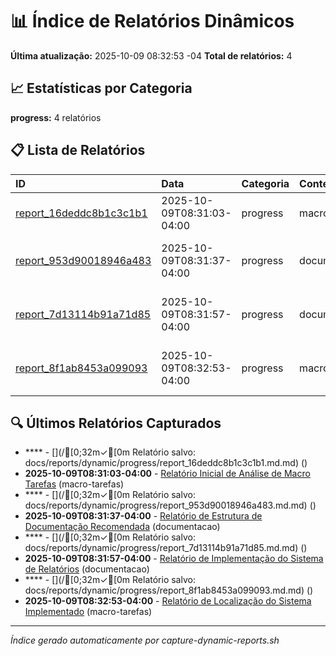 # 📊 Índice de Relatórios Dinâmicos

**Última atualização:** 2025-10-09 08:32:53 -04
**Total de relatórios:** 4

## 📈 Estatísticas por Categoria

**progress:** 4 relatórios

## 📋 Lista de Relatórios

| ID | Data | Categoria | Contexto | Título |
|:---|:-----|:----------|:---------|:-------|
| [report_16deddc8b1c3c1b1](progress/report_16deddc8b1c3c1b1.md) | 2025-10-09T08:31:03-04:00 | progress | macro-tarefas | Relatório Inicial de Análise de Macro Tarefas |
| [report_953d90018946a483](progress/report_953d90018946a483.md) | 2025-10-09T08:31:37-04:00 | progress | documentacao | Relatório de Estrutura de Documentação Recomendada |
| [report_7d13114b91a71d85](progress/report_7d13114b91a71d85.md) | 2025-10-09T08:31:57-04:00 | progress | documentacao | Relatório de Implementação do Sistema de Relatórios |
| [report_8f1ab8453a099093](progress/report_8f1ab8453a099093.md) | 2025-10-09T08:32:53-04:00 | progress | macro-tarefas | Relatório de Localização do Sistema Implementado |

## 🔍 Últimos Relatórios Capturados

- **** - [](/[0;32m✓[0m Relatório salvo: docs/reports/dynamic/progress/report_16deddc8b1c3c1b1.md.md) ()
- **2025-10-09T08:31:03-04:00** - [Relatório Inicial de Análise de Macro Tarefas](progress/report_16deddc8b1c3c1b1.md) (macro-tarefas)
- **** - [](/[0;32m✓[0m Relatório salvo: docs/reports/dynamic/progress/report_953d90018946a483.md.md) ()
- **2025-10-09T08:31:37-04:00** - [Relatório de Estrutura de Documentação Recomendada](progress/report_953d90018946a483.md) (documentacao)
- **** - [](/[0;32m✓[0m Relatório salvo: docs/reports/dynamic/progress/report_7d13114b91a71d85.md.md) ()
- **2025-10-09T08:31:57-04:00** - [Relatório de Implementação do Sistema de Relatórios](progress/report_7d13114b91a71d85.md) (documentacao)
- **** - [](/[0;32m✓[0m Relatório salvo: docs/reports/dynamic/progress/report_8f1ab8453a099093.md.md) ()
- **2025-10-09T08:32:53-04:00** - [Relatório de Localização do Sistema Implementado](progress/report_8f1ab8453a099093.md) (macro-tarefas)

---

*Índice gerado automaticamente por capture-dynamic-reports.sh*
